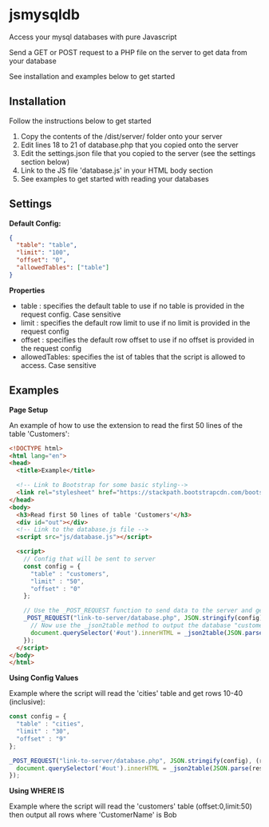 # jsmysqldb
Access your mysql databases with pure Javascript

Send a GET or POST request to a PHP file on the server to get data from your database

See installation and examples below to get started

## Installation

Follow the instructions below to get started

1. Copy the contents of the /dist/server/ folder onto your server
2. Edit lines 18 to 21 of database.php that you copied onto the server
3. Edit the settings.json file that you copied to the server (see the settings section below)
4. Link to the JS file 'database.js' in your HTML body section
5. See examples to get started with reading your databases

## Settings

**Default Config:**

```json
{
  "table": "table",
  "limit": "100",
  "offset": "0",
  "allowedTables": ["table"]
}
```

**Properties**

- table : specifies the default table to use if no table is provided in the request config.  Case sensitive
- limit : specifies the default row limit to use if no limit is provided in the request config
- offset : specifies the default row offset to use if no offset is provided in the request config
- allowedTables: specifies the ist of tables that the script is allowed to access.  Case sensitive

## Examples

**Page Setup**

An example of how to use the extension to read the first 50 lines of the table 'Customers':
```html
<!DOCTYPE html>
<html lang="en">
<head>
  <title>Example</title>

  <!-- Link to Bootstrap for some basic styling-->
  <link rel="stylesheet" href="https://stackpath.bootstrapcdn.com/bootstrap/4.4.1/css/bootstrap.min.css" integrity="sha384-Vkoo8x4CGsO3+Hhxv8T/Q5PaXtkKtu6ug5TOeNV6gBiFeWPGFN9MuhOf23Q9Ifjh" crossorigin="anonymous" />
</head>
<body>
  <h3>Read first 50 lines of table 'Customers'</h3>
  <div id="out"></div>
  <!-- Link to the database.js file -->
  <script src="js/database.js"></script>

  <script>
    // Config that will be sent to server
    const config = {
      "table" : "customers",
      "limit" : "50",
      "offset" : "0"
    };

    // Use the _POST_REQUEST function to send data to the server and get a response
    _POST_REQUEST("link-to-server/database.php", JSON.stringify(config), (response) => {
      // Now use the _json2table method to output the database "customers" to #out.  Note the second parameter of the function _json2table is for any classes you would like to apply to the table
      document.querySelector('#out').innerHTML = _json2table(JSON.parse(response), 'table table-striped');
    });
  </script>
</body>
</html>
```

**Using Config Values**

Example where the script will read the 'cities' table and get rows 10-40 (inclusive):
```js
const config = {
  "table" : "cities",
  "limit" : "30",
  "offset" : "9"
};

_POST_REQUEST("link-to-server/database.php", JSON.stringify(config), (response) => {
  document.querySelector('#out').innerHTML = _json2table(JSON.parse(response), 'table table-striped');
});
```

**Using WHERE IS**

Example where the script will read the 'customers' table (offset:0,limit:50) then output all rows where 'CustomerName' is Bob
